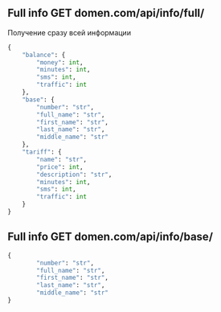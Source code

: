 
## Full info GET domen.com/api/info/full/

Получение сразу всей информации

```python
{
    "balance": {
        "money": int,
        "minutes": int,
        "sms": int,
        "traffic": int
    },
    "base": {
        "number": "str",
        "full_name": "str",
        "first_name": "str",
        "last_name": "str",
        "middle_name": "str"
    },
    "tariff": {
        "name": "str",
        "price": int,
        "description": "str",
        "minutes": int,
        "sms": int,
        "traffic": int
    }
}
```

## Full info GET domen.com/api/info/base/

```python
{
        "number": "str",
        "full_name": "str",
        "first_name": "str",
        "last_name": "str",
        "middle_name": "str"
}
```